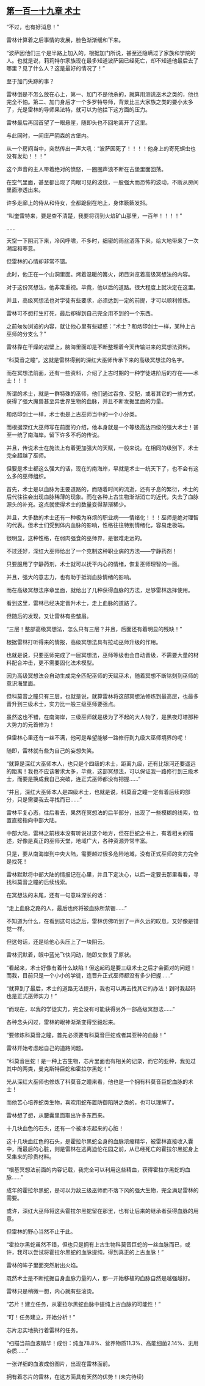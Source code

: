 ## [第一百一十九章 术士](https://www.xxbiquge.com/11_11222/8740963.html)


  “不过，也有好消息！”

  雷林计算着之后事情的发展，脸色渐渐缓和下来。

  “波萨因他们三个是半路上加入的，根据加门所说，甚至还隐瞒过了家族和学院的人。也就是说，莉莉特尔家族现在最多知道波萨因已经死亡，却不知道他最后去了哪里？见了什么人？这是最好的情况了！”

  至于加门失踪的事？

  雷林倒是不怎么放在心上，第一、加门不是他杀的，就算用测谎巫术之类的，他也完全不怕。第二、加门身后才一个多罗特导师，背景比三大家族之类的要小太多了，光是雷林的导师果法特，就可以为他拦下这方面的压力。

  雷林最后再回首望了一眼悬崖，随即头也不回地离开了这里。

  与此同时，一间庄严阴森的古堡内。

  从一个房间当中，突然传出一声大吼：“波萨因死了！！！！他身上的寄死螟虫也没有发动！！！”

  这个声音的主人带着绝对的愤怒，一圈圈声浪不断在古堡里面回荡。

  在空气里面，甚至都出现了肉眼可见的波纹，一股强大而恐怖的波动，不断从房间里面渗透出来。

  许多走廊上的侍从和侍女，全都跪倒在地上，身体簌簌发抖。

  “叫奎雷特来，要是查不清楚，我要将罚到火焰矿山那里，一百年！！！！”

  ……

  天空一下阴沉下来，冷风呼啸，不多时，细密的雨丝洒落下来，给大地带来了一次潮湿和寒意。

  但雷林的心情却非常不错。

  此时，他正在一个山洞里面。烤着温暖的篝火，闭目浏览着高级冥想法的内容。

  对于这份冥想法，他非常重视。毕竟，他以后的道路。很大程度上就决定在这里。

  并且，高级冥想法也对学徒有些要求，必须达到一定的前提，才可以顺利修炼。

  雷林可不想打生打死，最后却得到自己完全用不到的一个东西。

  之前匆匆浏览的内容，就让他心里有些疑惑：“术士？和烙印剑士一样，某种上古巫师的分支么？”

  雷林靠在干燥的岩壁上，脑海里面却是不断整理着今天传输进来的冥想法资料。

  “科莫音之瞳”。这就是雷林得到的深红大巫师传承下来的高级冥想法的名字。

  而在冥想法前面，还有一些资料，介绍了上古时期的一种学徒进阶后的存在——术士！！！

  所谓的术士，就是一群特殊的巫师，他们通过吞食、交配，或者其它的一些方式，获得了强大魔兽甚至异世界生物的血脉，并且不断发掘里面的力量。

  和烙印剑士一样，术士也是上古巫师当中的一个小分类。

  而根据深红大巫师写在前面的介绍，他本身就是一个等级高达四级的强大术士！甚至一统了南海岸。留下许多不朽的传说。

  并且，传说术士在施法上有着更加强大的天赋，一般来说。在相同的级别下，术士完全超越了巫师。

  但要是术士都这么强大的话，现在的南海岸，早就是术士一统天下了，也不会有这么多的巫师组织。

  首先，术士是以血脉为主要道路的，而随着时间的流逝，还有子息的繁衍，术士的后代往往会出现血脉稀薄的现象。而在各种上古生物渐渐消亡的近代，失去了血脉源头的补充。这点就使得术士的数量变得渐渐稀少。

  并且，大多数的术士还有一种极为麻烦的职业病——情绪化！！！巫师是绝对理智的代表。但术士们受到体内血脉的影响，性格往往特别情绪化，容易走极端。

  很明显，这种性格，在弱肉强食的巫师界，是很难走远的。

  不过还好，深红大巫师给出了一个克制这种职业病的方法——宁静药剂！

  只要服用了宁静药剂，术士就可以抚平内心的情绪，恢复巫师理智的一面。

  并且，强大的意志力，也有助于抵消血脉情绪的影响。

  而在高级冥想法序章里面，就给出了几种获得血脉的方法，足够雷林选择使用。

  看到这里，雷林已经决定晋升术士，走上血脉的道路了。

  但随后的发现，又让雷林有些皱眉。

  “三层！整部高级冥想法，怎么只有三层？并且，后面还有着明显的残缺！”

  根据雷林打听得来的情报，高级冥想法具有拉动巫师升级的作用。

  也就是说，只要巫师完成了一层冥想法，巫师等级也会自动晋级，不需要大量的材料配合冲击，更不需要固化法术模型。

  因为高级冥想法会自动生成完全匹配巫师的天赋巫术，随着冥想不断铭刻到巫师的意识海里面。

  但科莫音之瞳只有三层，也就是说，就算雷林将这部冥想法修炼到最高层，也最多晋升到三级术士，实力比一般三级巫师要强点。

  虽然这也不错，在南海岸，三级巫师就是极为了不起的大人物了，是黑夜灯塔那种大势力的元首修为！

  但雷林心里还有一丝不满，他可是希望能够一路修行到九级大巫师境界的呢！

  随即，雷林就有些为自己的妄想失笑。

  “就算是深红大巫师本人，也只是个四级的术士，距离九级，还有比银河还要遥远的距离！我也不应该奢求太多，毕竟，这部冥想法，可以保证我一路修行到三级术士，而要是换成我自己突破，连正式巫师都没有把握……”

  “并且，深红大巫师本人是四级术士，也就是说，科莫音之瞳一定有着后续的部分，只是需要我去寻找而已……”

  雷林平复心态，往后看去，果然在冥想法的后半部分，出现了一些模糊的线索，位置直接指向中部大陆。

  中部大陆，雷林之前根本没有听说过这个地方，但在巨蛇之书上，有着相关的描述，好像是真正的巫师天堂，地域广大，各种资源异常丰富。

  只是，要从南海岸到中央大陆，需要越过很多危险地域，没有正式巫师的实力完全是找死！

  雷林默默将中部大陆的情报记在心里，并且下定决心，以后一定要去那里看看，寻找科莫音之瞳的后续线索。

  在冥想法的末尾，还有一句意味深长的话：

  “走上血脉之路的人，最后也终将被血脉所禁锢……”

  不知道为什么，在看到这句话之后，雷林仿佛听到了一声久远的叹息，又好像是错觉一样。

  但这句话，还是给他心头压上了一块阴云。

  雷林沉默着，眼中蓝光飞快闪动，随即又恢复了原状。

  “看起来，术士好像有着什么缺陷！但这起码是要三级术士之后才会面对的问题！而我，目前只是一个小小的学徒，连晋升正式巫师都没有多少把握……”

  “就算到了最后，术士的道路无法提升，我也可以再去找其它的办法！到时我起码也是正式巫师实力！”

  “而现在，以我的学徒实力，完全没有可能获得另外一部高级冥想法……”

  各种念头闪过，雷林的眼神渐渐变得坚毅起来。

  “要修炼科莫音之瞳，首先必须要有科莫音巨蛇或者其亚种的血脉！”

  雷林开始考虑起自己的道路问题。

  “科莫音巨蛇！是一种上古生物，芯片里面也有相关的记录，而它的亚种，我见过其中的两类，曼克斯特巨蛇和霍拉尔黑蛇！”

  光从深红大巫师也修炼了科莫音之瞳来看，他也是一个拥有科莫音巨蛇血脉的术士！

  而他苦心培养蛇类生物，喜欢用蛇布置防御陷阱之类的，也可以理解了。

  雷林想了想，从腰囊里面取出许多东西来。

  十几块血色的石头，还有一个被冰冻起来的心脏！

  这十几块血红色的石头，是霍拉尔黑蛇全身的血脉浓缩精华，被雷林直接收入囊中，而最后的心脏，则是雷林在逃离迪伦花园之前，从已经死亡的霍拉尔黑蛇身上采集来的珍贵材料。

  “根基冥想法前面的内容记载，我完全可以利用这些精血，获得霍拉尔黑蛇的血脉……”

  成年的霍拉尔黑蛇，是可以力敌三级巫师而不落下风的强大生物，完全满足雷林的需要。

  或许，深红大巫师将这头霍拉尔黑蛇留在那里，也有让后来的继承者获得血脉的用意。

  但雷林的野心当然不止于此。

  “霍拉尔黑蛇虽然不错，但也只是拥有上古生物科莫音巨蛇的一丝血脉而已，或许，我可以尝试将霍拉尔黑蛇的血脉提纯，得到真正的上古血脉！”

  雷林的眸子里面突然射出火焰。

  既然术士是不断挖掘自身血脉力量的人，那一开始移植的血脉自然是越强越好。

  雷林只是稍微一想，内心就有些滚烫。

  “芯片！建立任务，从霍拉尔黑蛇血脉中提纯上古血脉的可能性！”

  “叮！任务建立，开始分析！”

  芯片忠实地执行着雷林的任务。

  “扫描当前血液精华！成份：纯血78.8%、营养物质11.3%、高能细菌2.14%、无用杂质……”

  一张详细的血液成份图片，出现在雷林面前。

  拥有着芯片的雷林，在这方面具有天然的优势！(未完待续)
